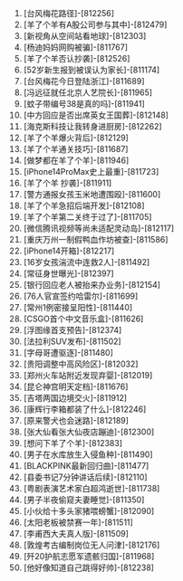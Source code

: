 
1. [台风梅花路径]-[812256]
1. [羊了个羊有A股公司参与其中]-[812479]
1. [新视角从空间站看地球]-[812303]
1. [杨迪妈妈网购被骗]-[811767]
1. [羊了个羊否认抄袭]-[812526]
1. [52岁新生报到被误认为家长]-[811174]
1. [台风梅花今日登陆浙江]-[811689]
1. [冯远征就任北京人艺院长]-[811965]
1. [蚊子带编号38是真的吗]-[811941]
1. [中方回应是否出席英女王国葬]-[812148]
1. [海克斯科技让我转身进厨房]-[812262]
1. [羊了个羊爆火背后]-[812129]
1. [羊了个羊通关技巧]-[811687]
1. [做梦都在羊了个羊]-[811946]
1. [iPhone14ProMax史上最重]-[811723]
1. [羊了个羊 抄袭]-[811911]
1. [警方通报女孩玉米地遭围殴]-[811600]
1. [羊了个羊急招后端开发]-[812108]
1. [羊了个羊第二关终于过了]-[811705]
1. [微信腾讯视频等尚未适配灵动岛]-[812117]
1. [重庆万州一制假鸭血作坊被查]-[811586]
1. [iPhone14开箱]-[812217]
1. [16岁女孩湍流中连救2人]-[811492]
1. [常征身世曝光]-[812397]
1. [银行回应老人被抬来办业务]-[812154]
1. [76人官宣签约哈雷尔]-[811699]
1. [常州1例密接呈阳性]-[811440]
1. [CSGO首个中文音乐盒]-[811626]
1. [浮图缘首支预告]-[812374]
1. [法拉利SUV发布]-[811502]
1. [字母哥遭驱逐]-[811480]
1. [贵阳调整中高风险区]-[812032]
1. [郑州火车站附近发现弃婴]-[812019]
1. [昆仑神宫明天定档]-[811676]
1. [吉塔两国边境交火]-[811912]
1. [康辉行李箱都装了什么]-[812246]
1. [原来警犬也会迷路]-[812189]
1. [张大仙看张大仙夜店蹦迪]-[812300]
1. [想问下羊了个羊]-[812383]
1. [男子在水库放生入侵鱼种]-[811490]
1. [BLACKPINK最新回归曲]-[811477]
1. [县委书记7分钟讲话后续]-[812110]
1. [粤剧表演艺术家白超鸿逝世]-[811738]
1. [男子半夜偷窥夫妻睡觉]-[811350]
1. [小伙给十多头家猪喂螃蟹]-[812090]
1. [太阳老板被禁赛一年]-[811511]
1. [李甫西大夫真人版]-[811509]
1. [敦煌考古编制岗位无人问津]-[812176]
1. [歼20护航志愿军遗骸归国]-[811968]
1. [他好像知道自己跳得好帅]-[812238]